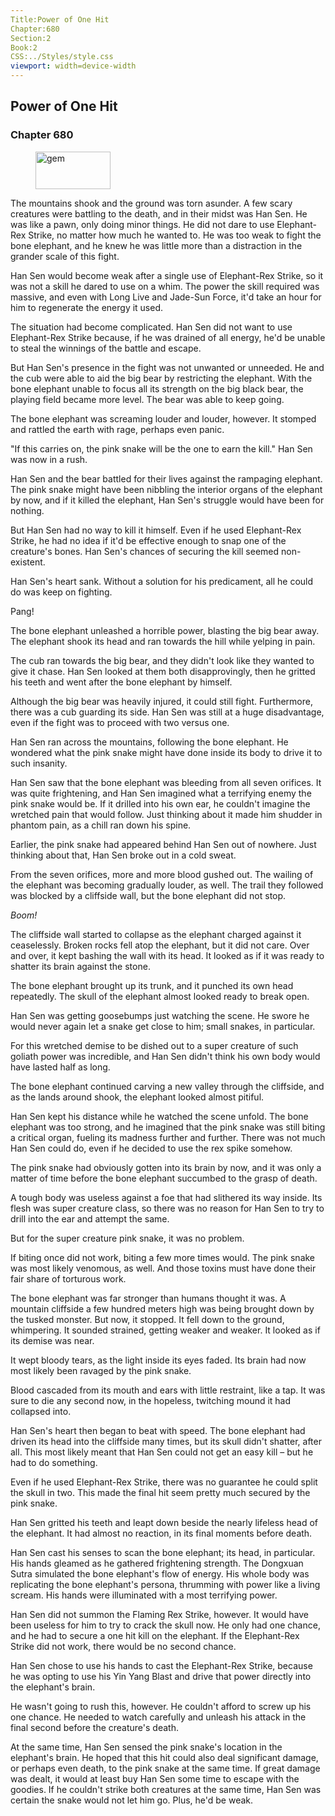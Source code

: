 ```yaml
---
Title:Power of One Hit 
Chapter:680 
Section:2 
Book:2 
CSS:../Styles/style.css 
viewport: width=device-width
---
```

  
## Power of One Hit
### Chapter 680
  
<figure>
	<img src="../Images/gem.gif" alt="gem" id="gem" width="120" height="60" />
</figure>
  

  
The mountains shook and the ground was torn asunder. A few scary creatures were battling to the death, and in their midst was Han Sen. He was like a pawn, only doing minor things. He did not dare to use Elephant-Rex Strike, no matter how much he wanted to. He was too weak to fight the bone elephant, and he knew he was little more than a distraction in the grander scale of this fight.

Han Sen would become weak after a single use of Elephant-Rex Strike, so it was not a skill he dared to use on a whim. The power the skill required was massive, and even with Long Live and Jade-Sun Force, it'd take an hour for him to regenerate the energy it used.

The situation had become complicated. Han Sen did not want to use Elephant-Rex Strike because, if he was drained of all energy, he'd be unable to steal the winnings of the battle and escape.

But Han Sen's presence in the fight was not unwanted or unneeded. He and the cub were able to aid the big bear by restricting the elephant. With the bone elephant unable to focus all its strength on the big black bear, the playing field became more level. The bear was able to keep going.

The bone elephant was screaming louder and louder, however. It stomped and rattled the earth with rage, perhaps even panic.

"If this carries on, the pink snake will be the one to earn the kill." Han Sen was now in a rush.

Han Sen and the bear battled for their lives against the rampaging elephant. The pink snake might have been nibbling the interior organs of the elephant by now, and if it killed the elephant, Han Sen's struggle would have been for nothing.

But Han Sen had no way to kill it himself. Even if he used Elephant-Rex Strike, he had no idea if it'd be effective enough to snap one of the creature's bones. Han Sen's chances of securing the kill seemed non-existent.

Han Sen's heart sank. Without a solution for his predicament, all he could do was keep on fighting.

Pang!

The bone elephant unleashed a horrible power, blasting the big bear away. The elephant shook its head and ran towards the hill while yelping in pain.

The cub ran towards the big bear, and they didn't look like they wanted to give it chase. Han Sen looked at them both disapprovingly, then he gritted his teeth and went after the bone elephant by himself.

Although the big bear was heavily injured, it could still fight. Furthermore, there was a cub guarding its side. Han Sen was still at a huge disadvantage, even if the fight was to proceed with two versus one.

Han Sen ran across the mountains, following the bone elephant. He wondered what the pink snake might have done inside its body to drive it to such insanity.

Han Sen saw that the bone elephant was bleeding from all seven orifices. It was quite frightening, and Han Sen imagined what a terrifying enemy the pink snake would be. If it drilled into his own ear, he couldn't imagine the wretched pain that would follow. Just thinking about it made him shudder in phantom pain, as a chill ran down his spine.

Earlier, the pink snake had appeared behind Han Sen out of nowhere. Just thinking about that, Han Sen broke out in a cold sweat.

From the seven orifices, more and more blood gushed out. The wailing of the elephant was becoming gradually louder, as well. The trail they followed was blocked by a cliffside wall, but the bone elephant did not stop.

*Boom!*

The cliffside wall started to collapse as the elephant charged against it ceaselessly. Broken rocks fell atop the elephant, but it did not care. Over and over, it kept bashing the wall with its head. It looked as if it was ready to shatter its brain against the stone.

The bone elephant brought up its trunk, and it punched its own head repeatedly. The skull of the elephant almost looked ready to break open.

Han Sen was getting goosebumps just watching the scene. He swore he would never again let a snake get close to him; small snakes, in particular.

For this wretched demise to be dished out to a super creature of such goliath power was incredible, and Han Sen didn't think his own body would have lasted half as long.

The bone elephant continued carving a new valley through the cliffside, and as the lands around shook, the elephant looked almost pitiful.

Han Sen kept his distance while he watched the scene unfold. The bone elephant was too strong, and he imagined that the pink snake was still biting a critical organ, fueling its madness further and further. There was not much Han Sen could do, even if he decided to use the rex spike somehow.

The pink snake had obviously gotten into its brain by now, and it was only a matter of time before the bone elephant succumbed to the grasp of death.

A tough body was useless against a foe that had slithered its way inside. Its flesh was super creature class, so there was no reason for Han Sen to try to drill into the ear and attempt the same.

But for the super creature pink snake, it was no problem.

If biting once did not work, biting a few more times would. The pink snake was most likely venomous, as well. And those toxins must have done their fair share of torturous work.

The bone elephant was far stronger than humans thought it was. A mountain cliffside a few hundred meters high was being brought down by the tusked monster. But now, it stopped. It fell down to the ground, whimpering. It sounded strained, getting weaker and weaker. It looked as if its demise was near.

It wept bloody tears, as the light inside its eyes faded. Its brain had now most likely been ravaged by the pink snake.

Blood cascaded from its mouth and ears with little restraint, like a tap. It was sure to die any second now, in the hopeless, twitching mound it had collapsed into.

Han Sen's heart then began to beat with speed. The bone elephant had driven its head into the cliffside many times, but its skull didn't shatter, after all. This most likely meant that Han Sen could not get an easy kill – but he had to do something.

Even if he used Elephant-Rex Strike, there was no guarantee he could split the skull in two. This made the final hit seem pretty much secured by the pink snake.

Han Sen gritted his teeth and leapt down beside the nearly lifeless head of the elephant. It had almost no reaction, in its final moments before death.

Han Sen cast his senses to scan the bone elephant; its head, in particular. His hands gleamed as he gathered frightening strength. The Dongxuan Sutra simulated the bone elephant's flow of energy. His whole body was replicating the bone elephant's persona, thrumming with power like a living scream. His hands were illuminated with a most terrifying power.

Han Sen did not summon the Flaming Rex Strike, however. It would have been useless for him to try to crack the skull now. He only had one chance, and he had to secure a one hit kill on the elephant. If the Elephant-Rex Strike did not work, there would be no second chance.

Han Sen chose to use his hands to cast the Elephant-Rex Strike, because he was opting to use his Yin Yang Blast and drive that power directly into the elephant's brain.

He wasn't going to rush this, however. He couldn't afford to screw up his one chance. He needed to watch carefully and unleash his attack in the final second before the creature's death.

At the same time, Han Sen sensed the pink snake's location in the elephant's brain. He hoped that this hit could also deal significant damage, or perhaps even death, to the pink snake at the same time. If great damage was dealt, it would at least buy Han Sen some time to escape with the goodies. If he couldn't strike both creatures at the same time, Han Sen was certain the snake would not let him go. Plus, he'd be weak.